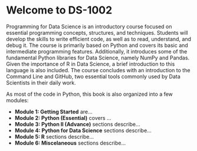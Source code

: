 Welcome to DS-1002
==========================================================

Programming for Data Science is an introductory course focused on essential programming concepts, structures, and techniques. Students will develop the skills to write efficient code, as well as to read, understand, and debug it. The course is primarily based on Python and covers its basic and intermediate programming features. Additionally, it introduces some of the fundamental Python libraries for Data Science, namely NumPy and Pandas. Given the importance of R in Data Science, a brief introduction to this language is also included. The course concludes with an introduction to the Command Line and GitHub, two essential tools commonly used by Data Scientists in their daily work.

As most of the code in Python, this book is also organized into a few modules:

- **Module 1: Getting Started** are...
- **Module 2: Python (Essential)** covers ... 
- **Module 3: Python II (Advance)** sections describe...
- **Module 4: Python for Data Science** sections describe...
- **Module 5: R** sections describe...
- **Module 6: Miscelaneous** sections describe...


